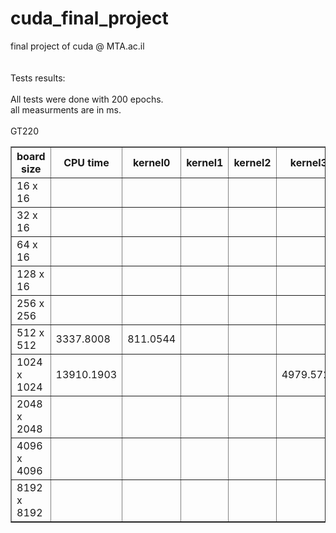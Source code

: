 # cuda_final_project<br>
final project of cuda @ MTA.ac.il<br>
<br>
<br>
Tests results:<br>
<br>
All tests were done with 200 epochs.<br>
all measurments are in ms.<br>
<br>
GT220<br>
<table border="1">
<tr><th>board size  </th><th> CPU time </th><th>  kernel0  </th><th>  kernel1  </th><th> kernel2  </th><th>  kernel3  </th></tr>
<tr><td>16 x 16</td><td></td><td></td><td></td><td></td><td></td></tr>
<tr><td>32 x 16</td><td></td><td></td><td></td><td></td><td></td></tr>
<tr><td>64 x 16</td><td></td><td></td><td></td><td></td><td></td></tr>
<tr><td>128 x 16</td><td></td><td></td><td></td><td></td><td></td></tr>
<tr><td>256 x 256</td><td></td><td></td><td></td><td></td><td></td></tr>
<tr><td>512 x 512</td><td>3337.8008</td><td>811.0544</td><td></td><td></td><td></td></tr>
<tr><td>1024 x 1024</td><td>13910.1903</td><td></td><td></td><td></td><td>4979.5721</td></tr>
<tr><td>2048 x 2048</td><td></td><td></td><td></td><td></td><td></td></tr>
<tr><td>4096 x 4096</td><td></td><td></td><td></td><td></td><td></td></tr>
<tr><td>8192 x 8192</td><td></td><td></td><td></td><td></td><td></td></tr>
</table>

